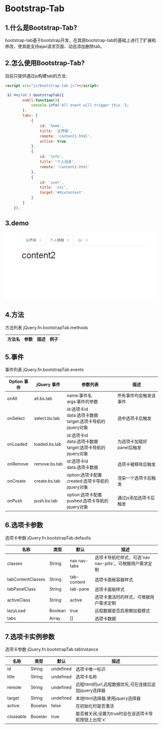 Bootstrap-Tab
=============
1.什么是Bootstrap-Tab?
---------------------
bootstrap-tab基于bootstrap开发，在其原bootstrap-tab的基础上进行了扩展和修改，使其能支持ajax请求页面、动态添加删除tab。

2.怎么使用Bootstrap-Tab?
-----------------------
目前只提供通过js构建tab的方法:
```html
<script src="js/bootstrap-tab.js"></script>
```
```javascript
 $('#myTab').bootstrapTab({
        onAll:function(){
            console.info('All event will trigger this.');
        },
        tabs: [
            {
                id: 'home',
                title: '主界面',
                remote: 'content1.html',
                active: true
            },
            {
                id: 'info',
                title: '个人信息',
                remote: 'content2.html'
            },
            {
                id: 'user',
                title: 'zxc',
                target:'#divContent'
            }
        ]
    });
```
3.demo
------
![demo1](https://github.com/Doscene/bootstrap-tab/blob/master/demo1.PNG)

4.方法
------
方法列表 jQuery.fn.bootstrapTab.methods
<table>
    <thead>
    <tr>
        <th>方法名</th>
        <th>参数</th>
        <th>描述</th>
        <th>例子</th>
    </tr>
    </thead>
    <tbody>
    </tdoby>
</table>

5.事件
------
事件列表 jQuery.fn.bootstrapTab.events
<table>
    <thead>
    <tr>
        <th>Option 事件</th>
        <th>jQuery 事件</th>
        <th>参数列表</th>
        <th>描述</th>
    </tr>
    </thead>
    <tbody>
        <tr>
            <td>onAll</td>
            <td>all.bs.tab</td>
            <td>name:事件名<br>args:事件的参数</td>
            <td>所有事件均会触发该事件</td>
        </tr>
        <tr>
            <td>onSelect</td>
            <td>select.bs.tab</td>
            <td>id:选项卡id<br>data:选项卡数据<br>target:选项卡导航的jquery对象</td>
            <td>选中选项卡后触发</td>
        </tr>
        <tr>
            <td>onLoaded</td>
            <td>loaded.bs.tab</td>
            <td>id:选项卡id<br>data:选项卡数据<br>target:选项卡导航的jquery对象</td>
            <td>为选项卡加载好panel后触发</td>
        </tr>
        <tr>
            <td>onRemove</td>
            <td>remove.bs.tab</td>
            <td>id:选项卡id<br>data:选项卡数据</td>
            <td>选项卡被移除后触发</td>
        </tr>
        <tr>
            <td>onCreate</td>
            <td>create.bs.tab</td>
            <td>option:选项卡配置<br>created:选项卡导航的jquery对象</td>
            <td>渲染一个选项卡后触发</td>
        </tr>
        <tr>
            <td>onPush</td>
            <td>push.bs.tab</td>
            <td>option:选项卡配置<br>pushed:选项卡导航的jquery对象</td>
            <td>通过js添加选项卡后触发</td>
        </tr>
    </tbody>
</table>

6.选项卡参数
-----------
选项卡参数 jQuery.fn.bootstrapTab.defaults
<table>
    <thead>
    <tr>
        <th>名称</th>
        <th>类型</th>
        <th>默认</th>
        <th>描述</th>
    </tr>
    </thead>
    <tbody>
        <tr>
            <td>classes</td>
            <td>String</td>
            <td>nav nav-tabs</td>
            <td>选项卡导航栏样式，可选'nav nav-pills'，可根据用户需求定制</td>
        </tr>
        <tr>
            <td>tabContentClasses</td>
            <td>String</td>
            <td>tab-content</td>
            <td>选项卡面板容器样式</td>
        </tr>
        <tr>
            <td>tabPanelClass</td>
            <td>String</td>
            <td>tab-pane</td>
            <td>选项卡面板样式</td>
        </tr>
        <tr>
            <td>activeClass</td>
            <td>String</td>
            <td>active</td>
            <td>选项卡激活时的样式，可根据用户需求定制</td>
        </tr>
        <tr>
            <td>lazyLoad</td>
            <td>Boolean</td>
            <td>true</td>
            <td>远程数据是否启用懒加载模式</td>
        </tr>
        <tr>
            <td>tabs</td>
            <td>Array</td>
            <td>[]</td>
            <td>选项卡数据</td>
        </tr>
    </tbody>
</table>

7.选项卡实例参数
---------------
选项卡参数 jQuery.fn.bootstrapTab.tabInstance
<table>
    <thead>
    <tr>
        <th>名称</th>
        <th>类型</th>
        <th>默认</th>
        <th>描述</th>
    </tr>
    </thead>
    <tbody>
        <tr>
            <td>id</td>
            <td>String</td>
            <td>undefined</td>
            <td>选项卡唯一标识</td>
        </tr>
        <tr>
            <td>title</td>
            <td>String</td>
            <td>undefined</td>
            <td>选项卡名称</td>
        </tr>
        <tr>
            <td>remote</td>
            <td>String</td>
            <td>undefined</td>
            <td>远程html的url,远程数据优先,可在连接后追加jquery选择器</td>
        </tr>
        <tr>
            <td>target</td>
            <td>String</td>
            <td>undefined</td>
            <td>本地html选择器,使用jquery选择器</td>
        </tr>
        <tr>
            <td>active</td>
            <td>Booelan</td>
            <td>false</td>
            <td>在初始化时是否激活</td>
        </tr>
        <tr>
            <td>closeable</td>
            <td>Booelan</td>
            <td>true</td>
            <td>能否被关闭,设置为true时会在该选项卡导航按钮上出现'x'</td>
        </tr>
    </tbody>
</table>
